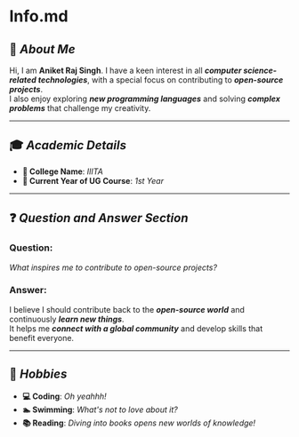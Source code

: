# Info.md

## 🌟 *About Me*
Hi, I am **Aniket Raj Singh**. I have a keen interest in all **_computer science-related technologies_**, with a special focus on contributing to **_open-source projects_**.  
I also enjoy exploring **_new programming languages_** and solving **_complex problems_** that challenge my creativity.

---

## 🎓 *Academic Details*
- **🏫 College Name**: *IIITA*  
- **📅 Current Year of UG Course**: *1st Year*  

---

## ❓ *Question and Answer Section*
### **Question:**
*What inspires me to contribute to open-source projects?*

### **Answer:**
I believe I should contribute back to the **_open-source world_** and continuously **_learn new things_**.  
It helps me **_connect with a global community_** and develop skills that benefit everyone.

---

## 🎯 *Hobbies*
- **💻 Coding**: *Oh yeahhh!*  
- **🏊 Swimming**: *What's not to love about it?*  
- **📚 Reading**: *Diving into books opens new worlds of knowledge!*
